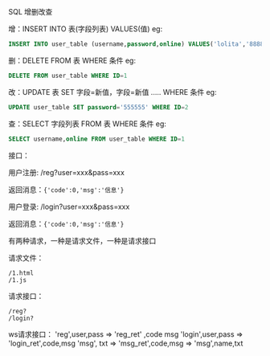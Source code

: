 SQL 增删改查

增：INSERT INTO 表(字段列表) VALUES(值)
eg: 

```SQL
INSERT INTO user_table (username,password,online) VALUES('lolita','888888',0)
```

删：DELETE FROM 表 WHERE 条件
eg: 

```SQL
DELETE FROM user_table WHERE ID=1
```

改：UPDATE 表 SET 字段=新值，字段=新值 ..... WHERE 条件
eg: 

```SQL
UPDATE user_table SET password='555555' WHERE ID=2
```

查：SELECT 字段列表 FROM 表 WHERE 条件
eg: 

```SQL
SELECT username,online FROM user_table WHERE ID=1
```

接口：

用户注册: /reg?user=xxx&pass=xxx

返回消息：`{'code':0,'msg':'信息'}`

用户登录: /login?user=xxx&pass=xxx

返回消息：`{'code':0,'msg':'信息'}`

有两种请求，一种是请求文件，一种是请求接口

请求文件：

```
/1.html
/1.js
```

请求接口：

```
/reg?
/login?
```





ws请求接口：
'reg',user,pass    => 'reg_ret' ,code msg
'login',user,pass  => 'login_ret',code,msg
'msg', txt         => 'msg_ret',code,msg
                   => 'msg',name,txt